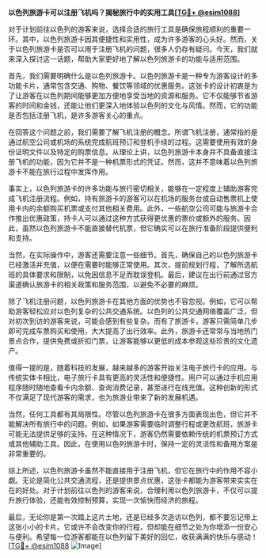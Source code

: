 **以色列旅游卡可以注册飞机吗？揭秘旅行中的实用工具[[TG💪+ @esim1088](https://t.me/s/esim1088)]**

对于计划前往以色列的游客来说，选择合适的旅行工具是确保旅程顺利的重要一环。其中，以色列旅游卡因其便捷性和实用性，成为许多游客的心头好。然而，关于以色列旅游卡是否可以用于注册飞机的问题，很多人仍存有疑问。今天，我们就来深入探讨这一话题，帮助大家更好地了解以色列旅游卡的功能与适用范围。

首先，我们需要明确什么是以色列旅游卡。以色列旅游卡是一种专为游客设计的多功能卡片，通常包含交通、购物、餐饮等领域的优惠服务。这张卡的设计初衷是为了让游客在以色列期间能够更加方便地享受当地的资源和服务。它不仅能够节省游客的时间和金钱，还能让他们更深入地体验以色列的文化与风情。然而，它的功能是否包括注册飞机，是许多游客关心的重点。

在回答这个问题之前，我们需要了解飞机注册的概念。所谓飞机注册，通常指的是通过航空公司或机场的系统完成航班预订和登机手续的过程。这需要使用有效的身份证明文件以及特定的购票信息。从理论上讲，以色列旅游卡本身并不具备直接注册飞机的功能，因为它并不是一种机票形式的凭证。然而，这并不意味着以色列旅游卡不能在旅行过程中发挥作用。

事实上，以色列旅游卡的许多功能与旅行密切相关，能够在一定程度上辅助游客完成飞机注册流程。例如，持有旅游卡的游客可以在机场的服务台或自动售票机上使用卡内的余额购买机票或支付其他相关费用。此外，一些航空公司可能与旅游卡合作推出优惠政策，持卡人可以通过这种方式获得更优惠的票价或额外的服务。因此，虽然以色列旅游卡不能直接替代机票，但它确实可以在旅行准备阶段提供便利和支持。

当然，在实际操作中，游客还需要注意一些细节。首先，确保自己的以色列旅游卡已经激活并充值，以便在需要时能够正常使用。其次，提前规划行程，了解所选航班的具体要求和限制，以免因信息不足而耽误登机。最后，建议在出行前通过官方渠道确认旅游卡的相关政策和服务范围，以避免不必要的麻烦。

除了飞机注册问题，以色列旅游卡在其他方面的优势也不容忽视。例如，它可以帮助游客轻松应对以色列复杂的公共交通系统。以色列的公共交通网络覆盖广泛，但对初次到访的游客来说，可能会感到有些复杂。而有了旅游卡，游客只需简单几步即可完成车票购买和使用，大大提高了出行效率。此外，旅游卡还常常与当地热门景点合作，提供免费或折扣门票，让游客能够以更低的成本参观这些珍贵的文化遗产。

值得一提的是，随着科技的发展，越来越多的游客开始关注电子旅行卡的应用。与传统实体卡相比，电子旅行卡具有更高的灵活性和便捷性。用户可以通过手机应用程序随时随地查看卡内余额、查询消费记录，甚至进行在线充值。这种创新的形式不仅满足了现代游客的需求，也为旅游业带来了新的发展机遇。

当然，任何工具都有其局限性。尽管以色列旅游卡在很多方面表现出色，但它并不能解决所有旅行中的问题。例如，如果游客需要临时调整行程或更改航班，旅游卡可能无法提供足够的支持。在这种情况下，游客仍然需要依赖传统的机票预订方式或其他辅助工具。因此，在使用以色列旅游卡时，保持一定的灵活性和备用方案是非常重要的。

综上所述，以色列旅游卡虽然不能直接用于注册飞机，但它在旅行中的作用不容小觑。无论是简化公共交通流程，还是提供景点优惠，这张卡都能为游客带来实实在在的好处。对于计划前往以色列的游客来说，合理利用以色列旅游卡，不仅可以提升旅行体验，还能有效控制预算，实现一次愉快而经济的旅程。

最后，无论你是第一次踏上这片土地，还是已经多次造访以色列，都不要忘记带上这张小小的卡片。它或许不会改变你的行程，但却能在细节之处为你增添一份安心与便利。希望每一位游客都能在以色列留下美好的回忆，收获满满的快乐与感动！[[TG💪+ @esim1088](https://t.me/s/esim1088) ![Image](https://i.postimg.cc/4NQfJmqS/Snipaste-2025-05-13-00-14-12.png)]